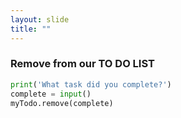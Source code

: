 ```yaml
---
layout: slide
title: ""
---
```

### Remove from our TO DO LIST

```python
print('What task did you complete?')
complete = input()
myTodo.remove(complete)
